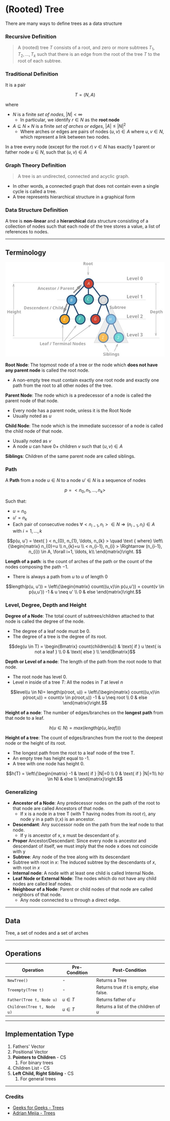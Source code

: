 # (Rooted) Tree
There are many ways to define trees as a data structure

### Recursive Definition
> A (rooted) tree $T$ consists of a root, and zero or more subtrees $T_{1}, T_{2}, \ldots , T_{k}$ such that there is 
> an edge from the root of the tree $T$ to the root of each subtree.

### Traditional Definition
It is a pair

$$T = (N, A) $$

where
* $N$ is a finite _set of nodes_, $|N| < \infty$
  * In particular, we identify $r \in N$ as the **root node**
* $A \subseteq N \times N$ is a finite _set of arches or edges_, $|A| \leq |N|^{2}$
  * Where arches or edges are pairs of nodes $(u,v) \in A$ where $u,v \in N$, which represent a link between two nodes.

In a tree every node (except for the root $r$) $v \in N$ has exactly 1 parent or father node $u \in N$, 
such that $(u,v) \in A$ 

### Graph Theory Definition 
> A tree is an undirected, connected and acyclic graph.
* In other words, a connected graph that does not contain even a single cycle is called a tree. 
* A tree represents hierarchical structure in a graphical form

### Data Structure Definition
A tree is **non-linear** and a **hierarchical** data structure consisting of a collection of nodes such that each node
of the tree stores a value, a list of references to nodes.

---

## Terminology

![Tree example](https://github.com/PayThePizzo/DataStrutucures-Algorithms//blob/main/Resources/tree-parts.jpg?raw=TRUE)

**Root Node**: The topmost node of a tree or the node which **does not have any parent node** is called the root node.
* A non-empty tree must contain exactly one root node and exactly one path from the root to all other nodes of the tree.

**Parent Node**: The node which is a predecessor of a node is called the parent node of that node. 
* Every node has a parent node, unless it is the Root Node
* Usually noted as $u$

**Child Node**: The node which is the immediate successor of a node is called the child node of that node.
* Usually noted as $v$
* A node $u$ can have $0+$ children $v$ such that $(u,v) \in A$

**Siblings**: Children of the same parent node are called siblings.

### Path

A **Path** from a node $u \in N$ to a node $u' \in N$ is a sequence of nodes 

$$p = < n_{0}, n_{1}, \ldots, n_{k} >$$ 

Such that:
* $u = n_{0}$
* $u' = n_{k}$ 
* Each pair of consecutive nodes $\forall < n_{i-1}, n_{i} > \in N \Rightarrow (n_{i-1}, n_{i}) \in A$ with $i = 1, \ldots, k$

```math
p(u, u') = \text{ } < n_{0}, n_{1}, \ldots, n_{k} > \quad \text { where} \left\{\begin{matrix}
 n_{0}=u \\
 n_{k}=u \\
 < n_{i-1}, n_{i} > \Rightarrow (n_{i-1}, n_{i}) \in A, \forall i=1, \ldots, k\\
\end{matrix}\right. 
```

**Length of a path**: is the count of arches of the path or the count of the nodes composing the path $-1$.
* There is always a path from *u* to *u* of length 0

```math
length(p(u, u')) = 
\left\{\begin{matrix}
count((u,v)\in p(u,u')) = count(v \in p(u,u')) -1 &  u \neq u' \\
0 & else
\end{matrix}\right.
```

### Level, Degree, Depth and Height

**Degree of a Node**: The total count of subtrees/children attached to that node is called the degree of the node.
* The degree of a leaf node must be 0.
* The degree of a tree is the degree of its root.

```math
deg(u \in T) = \begin{Bmatrix}
count(children(u)) & \text{ if } u \text{ is not a leaf } \\
0 & \text{ else } \\
\end{Bmatrix}
```

**Depth or Level of a node**: The length of the path from the root node to that node.
* The root node has level 0.
* Level $n$ inside of a tree $T$: All the nodes in $T$ at level $n$

```math
level(u \in N)= length(p(root, u)) = 
\left\{\begin{matrix}
count((u,v)\in p(root,u)) = count(v \in p(root,u)) -1 &  u \neq root \\
0 & else
\end{matrix}\right.
```

**Height of a node**: The number of edges/branches on the **longest path** from that node to a leaf.

```math
h(u \in N) = max(length(p(u, leaf))) 
```

**Height of a tree**: The count of edges/branches from the root to the deepest node or the height of its root.
* The longest path from the root to a leaf node of the tree T.
* An empty tree has height equal to -1.
* A tree with one node has height 0.

```math
h(T) = 
\left\{\begin{matrix}
-1 & \text{ if } |N|=0 \\
 0 & \text{ if } |N|=1\\
h(r \in N) & else \\
\end{matrix}\right.
```

### Generalizing

* **Ancestor of a Node**: Any predecessor nodes on the path of the root to that node are called Ancestors of that node. 
  * If x is a node in a tree T (with T having nodes from its root r), any node y in a path (r,x) is an ancestor.
* **Descendant**: Any successor node on the path from the leaf node to that node.
  * If y is ancestor of x, x must be descendant of y.
* **Proper** Ancestor/Descendant: Since every node is ancestor and descendant of itself, we must imply that the node x does not coincide with y
* **Subtree**: Any node of the tree along with its descendant
* Subtree with root in $x$: The induced subtree by the descendants of $x$, with root in $x$
* **Internal node**: A node with at least one child is called Internal Node. 
* **Leaf Node or External Node**: The nodes which do not have any child nodes are called leaf nodes.
* **Neighbour of a Node**: Parent or child nodes of that node are called neighbors of that node. 
  * Any node connected to u through a direct edge.


---

## Data
Tree, a set of nodes and a set of arches

---

## Operations

| **Operation**              	| **Pre-Condition** 	| **Post-Condition**                      	|
|----------------------------	|-------------------	|-----------------------------------------	|
| `NewTree()`                	| -                 	| Returns a Tree                          	|
| `Treempty(Tree t)`         	| -                 	| Returns true if t is empty, else false. 	|
| `Father(Tree t, Node u)`   	| $u \in T$         	| Returns father of $u$                   	|
| `Children(Tree t, Node u)` 	| $u \in T$         	| Returns a list of the children of $u$   	|

---
## Implementation Type
1. Fathers' Vector
2. Positional Vector
3. **Pointers to Children** - CS
   1. For binary trees
4. Children List - CS
5. **Left Child, Right Sibling** - CS
   1. For general trees

---

### Credits
* [Geeks for Geeks - Trees](https://www.geeksforgeeks.org/)
* [Adrian Mejia - Trees](https://adrianmejia.com/data-structures-for-beginners-trees-binary-search-tree-tutorial/)
